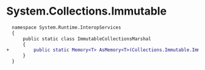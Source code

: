 # System.Collections.Immutable

```diff
  namespace System.Runtime.InteropServices
  {
      public static class ImmutableCollectionsMarshal
      {
+         public static Memory<T> AsMemory<T>(Collections.Immutable.ImmutableArray<T>.Builder? builder) { throw null; }
      }
  }
```
